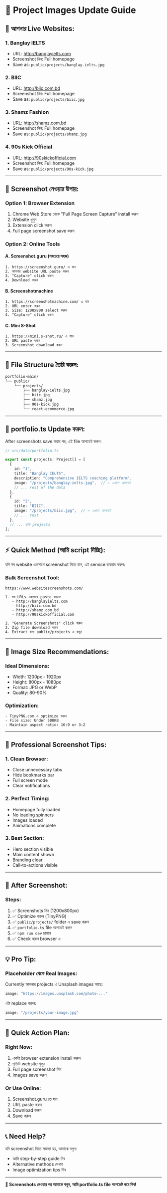 # 📸 Project Images Update Guide

## 🎯 আপনার Live Websites:

### 1. Banglay IELTS
- URL: http://banglayielts.com
- Screenshot নিন: Full homepage
- Save as: `public/projects/banglay-ielts.jpg`

### 2. BIIC
- URL: http://biic.com.bd
- Screenshot নিন: Full homepage
- Save as: `public/projects/biic.jpg`

### 3. Shamz Fashion
- URL: http://shamz.com.bd
- Screenshot নিন: Full homepage
- Save as: `public/projects/shamz.jpg`

### 4. 90s Kick Official
- URL: http://90skickofficial.com
- Screenshot নিন: Full homepage
- Save as: `public/projects/90s-kick.jpg`

---

## 📸 Screenshot নেওয়ার উপায়:

### Option 1: Browser Extension
1. Chrome Web Store থেকে "Full Page Screen Capture" install করুন
2. Website খুলুন
3. Extension click করুন
4. Full page screenshot save করুন

### Option 2: Online Tools

#### A. Screenshot.guru (সবচেয়ে সহজ)
```
1. https://screenshot.guru/ এ যান
2. আপনার website URL paste করুন
3. "Capture" click করুন
4. Download করুন
```

#### B. Screenshotmachine
```
1. https://screenshotmachine.com/ এ যান
2. URL enter করুন
3. Size: 1200x800 select করুন
4. "Capture" click করুন
```

#### C. Mini S-Shot
```
1. https://mini.s-shot.ru/ এ যান
2. URL paste করুন
3. Screenshot download করুন
```

---

## 📁 File Structure তৈরি করুন:

```bash
portfolio-main/
└── public/
    └── projects/
        ├── banglay-ielts.jpg
        ├── biic.jpg
        ├── shamz.jpg
        ├── 90s-kick.jpg
        └── react-ecommerce.jpg
```

---

## 🔧 portfolio.ts Update করুন:

After screenshots save করার পর, এই file আপডেট করুন:

```typescript
// src/data/portfolio.ts

export const projects: Project[] = [
  {
    id: "1",
    title: "Banglay IELTS",
    description: "Comprehensive IELTS coaching platform",
    image: "/projects/banglay-ielts.jpg",  // ← এখানে আপডেট
    // ... rest of the data
  },
  {
    id: "2",
    title: "BIIC",
    image: "/projects/biic.jpg",  // ← এখানে আপডেট
    // ... rest
  },
  // ... বাকি projects
];
```

---

## ⚡ Quick Method (আমি script দিচ্ছি):

যদি সব website একসাথে screenshot নিতে চান, এই service ব্যবহার করুন:

### Bulk Screenshot Tool:
```
https://www.websitescreenshots.com/

1. সব URLs একসাথে paste করুন:
   - http://banglayielts.com
   - http://biic.com.bd
   - http://shamz.com.bd
   - http://90skickofficial.com

2. "Generate Screenshots" click করুন
3. Zip file download করুন
4. Extract করে public/projects এ রাখুন
```

---

## 📐 Image Size Recommendations:

### Ideal Dimensions:
- Width: 1200px - 1920px
- Height: 800px - 1080px
- Format: JPG or WebP
- Quality: 80-90%

### Optimization:
```
- TinyPNG.com এ optimize করুন
- File size: Under 500KB
- Maintain aspect ratio: 16:9 or 3:2
```

---

## 🎨 Professional Screenshot Tips:

### 1. Clean Browser:
- Close unnecessary tabs
- Hide bookmarks bar
- Full screen mode
- Clear notifications

### 2. Perfect Timing:
- Homepage fully loaded
- No loading spinners
- Images loaded
- Animations complete

### 3. Best Section:
- Hero section visible
- Main content shown
- Branding clear
- Call-to-actions visible

---

## 🚀 After Screenshot:

### Steps:
1. ✅ Screenshots নিন (1200x800px)
2. ✅ Optimize করুন (TinyPNG)
3. ✅ `public/projects/` folder এ save করুন
4. ✅ `portfolio.ts` file আপডেট করুন
5. ✅ `npm run dev` চালান
6. ✅ Check করুন browser এ

---

## 💡 Pro Tip:

### Placeholder থেকে Real Images:
Currently আপনার projects এ Unsplash images আছে:
```typescript
image: "https://images.unsplash.com/photo-..."
```

এটা replace করুন:
```typescript
image: "/projects/your-image.jpg"
```

---

## 🎯 Quick Action Plan:

### Right Now:
1. একটা browser extension install করুন
2. প্রতিটা website খুলুন
3. Full page screenshot নিন
4. Images save করুন

### Or Use Online:
1. Screenshot.guru তে যান
2. URL paste করুন
3. Download করুন
4. Save করুন

---

## 📞 Need Help?

যদি screenshot নিতে সমস্যা হয়, আমাকে বলুন:
- আমি step-by-step guide দিব
- Alternative methods দেখাব
- Image optimization tips দিব

---

**🎊 Screenshots নেওয়ার পর আমাকে বলুন, আমি portfolio.ts file আপডেট করে দিব!**
